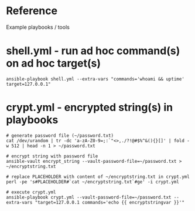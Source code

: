 # Reference
Example playbooks / tools

# shell.yml - run ad hoc command(s) on ad hoc target(s)
```
ansible-playbook shell.yml --extra-vars "commands='whoami && uptime' target=127.0.0.1"
```

# crypt.yml - encrypted string(s) in playbooks
```
# generate password file (~/password.txt)
cat /dev/urandom | tr -dc 'a-zA-Z0-9=;:`"<>,./?!@#$%^&(){}[]' | fold -w 512 | head -n 1 > ~/password.txt

# encrypt string with password file
ansible-vault encrypt_string --vault-password-file=~/password.txt > ~/encryptstring.txt

# replace PLACEHOLDER with content of ~/encryptstring.txt in crypt.yml
perl -pe 's#PLACEHOLDER#`cat ~/encryptstring.txt`#ge' -i crypt.yml

# execute crypt.yml
ansible-playbook crypt.yml --vault-password-file=~/password.txt --extra-vars "target=127.0.0.1 commands='echo {{ encryptstringvar }}'"
```
